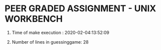 # PEER GRADED ASSIGNMENT - UNIX WORKBENCH

1. Time of make execution : 2020-02-04:13:52:09

2. Number of lines in guessinggame:  28


